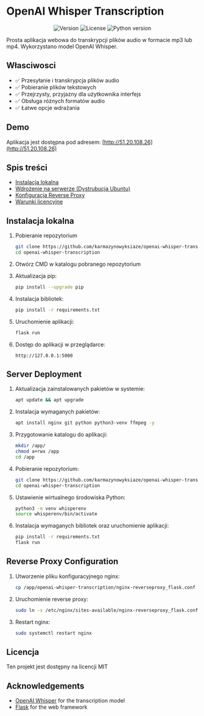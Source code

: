 # OpenAI Whisper Transcription

<p align="center">
  <img src="https://img.shields.io/badge/version-1.0.0-blue" alt="Version">
  <img src="https://img.shields.io/badge/license-MIT-green" alt="License">
  <img src="https://img.shields.io/badge/python-3.8+-yellow" alt="Python version">
</p>

Prosta aplikacja webowa do transkrypcji plików audio w formacie mp3 lub mp4. Wykorzystano model OpenAI Whisper. 

## Własciwosci

- ✅ Przesyłanie i transkrypcja plików audio
- ✅ Pobieranie plików tekstowych
- ✅ Przejrzysty, przyjazny dla użytkownika interfejs
- ✅ Obsługa różnych formatów audio
- ✅ Łatwe opcje wdrażania

## Demo

Aplikacja jest dostępna pod adresem: [http://51.20.108.26](http://51.20.108.26)

## Spis treści

- [Instalacja lokalna](#instalacja-lokalna)
- [Wdrożenie na serwerze (Dystrubucja Ubuntu)](#server-deployment)
- [Konfiguracja Reverse Proxy](#reverse-proxy-configuration)
- [Warunki licencyjne](#licencja)

## Instalacja lokalna

1. Pobieranie repozytorium
   ```bash
   git clone https://github.com/karmazynowyksiaze/openai-whisper-transcription.git
   cd openai-whisper-transcription
   ```

2. Otwórz CMD w katalogu pobranego repozytorium

3. Aktualizacja pip:
   ```bash
   pip install --upgrade pip
   ```

4. Instalacja bibliotek:
   ```bash
   pip install -r requirements.txt
   ```

5. Uruchomienie aplikacji:
   ```bash
   flask run
   ```

6. Dostęp do aplikacji w przeglądarce:
   ```
   http://127.0.0.1:5000
   ```

## Server Deployment

1. Aktualizacja zainstalowanych pakietów w systemie:
   ```bash
   apt update && apt upgrade
   ```

2. Instalacja wymaganych pakietów:
   ```bash
   apt install nginx git python python3-venv ffmpeg -y
   ```

3. Przygotowanie katalogu do aplikacji:
   ```bash
   mkdir /app/
   chmod a+rwx /app
   cd /app
   ```

4. Pobieranie repozytorium:
   ```bash
   git clone https://github.com/karmazynowyksiaze/openai-whisper-transcription.git
   cd openai-whisper-transcription
   ```

5. Ustawienie wirtualnego środowiska Python:
   ```bash
   python3 -m venv whisperenv
   source whisperenv/bin/activate
   ```

6. Instalacja wymaganych bibliotek oraz uruchomienie aplikacji:
   ```bash
   pip install -r requirements.txt
   flask run
   ```

## Reverse Proxy Configuration

1. Utworzenie pliku konfiguracyjnego nginx:
   ```bash
   cp /app/openai-whisper-transcription/nginx-reverseproxy_flask.conf /etc/nginx/sites-available/
   ```

2. Uruchomienie reverse proxy:
   ```bash
   sudo ln -s /etc/nginx/sites-available/nginx-reverseproxy_flask.conf /etc/nginx/sites-enabled/
   ```

3. Restart nginx:
   ```bash
   sudo systemctl restart nginx
   ```
## Licencja

Ten projekt jest dostępny na licencji MIT

## Acknowledgements

- [OpenAI Whisper](https://github.com/openai/whisper) for the transcription model
- [Flask](https://flask.palletsprojects.com/) for the web framework
